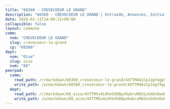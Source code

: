 ```yaml
---
title: "60360 - CREVECOEUR LE GRAND"
description: "60360 - CREVECOEUR LE GRAND | Entraide, Annonces, Initiatives"
date: 2020-01-11T14:09:21+09:00
collapsible: false
layout: commune
comm:
  nom: "CREVECOEUR LE GRAND"
  slug: crevecoeur-le-grand
  cp: "60360"
dept:
  nom: "Oise"
  slug: oise
  num: "60"
peerpad:
  comm:
    read_path: /r/markdown/60360_crevecoeur-le-grand/4XTTM4AiCpJagY4gp5V6USjeR8g9kPGdFtGMuLc1k6eytv5qt
    write_path: /w/markdown/60360_crevecoeur-le-grand/4XTTM4AiCpJagY4gp5V6USjeR8g9kPGdFtGMuLc1k6eytv5qt-K3TgUGwWqnCJNxF22vbmuHECSkRF63TtC6fU1nELGvPsKzhD1oxfrqhYRSyVA3Y78AacG4H7CNAVivNRPPfqMcphQrRB7xwnJxXcCjYYBWrZRSnNtMTxPmyswMBC4AeybHKiymEi
  dept:
    read_path: /r/markdown/60_oise/4XTTM5v4LHVeShD8pzKwbruMASSzGXUvKwGPyPNR6Aq6aruGY
    write_path: /w/markdown/60_oise/4XTTM5v4LHVeShD8pzKwbruMASSzGXUvKwGPyPNR6Aq6aruGY-K3TgTfEPmBuMGxs3WizC7aafmuSUvuvwsE7nM986pS4fEczEhokrfL1mXNtU722XatpEcDhfhLf5xd24JkCKBD4DcQHeF5CYjEkAVzDN3PuQerZfYGZ5zy2XFcJNh2Z1pYjLoQTn
---
```


